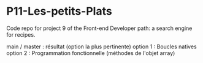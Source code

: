 # P11-Les-petits-Plats

Code repo for project 9 of the Front-end Developer path: a search engine for recipes.

main / master : résultat (option la plus pertinente)
option 1 : Boucles natives
option 2 : Programmation fonctionnelle (méthodes de l'objet array)
